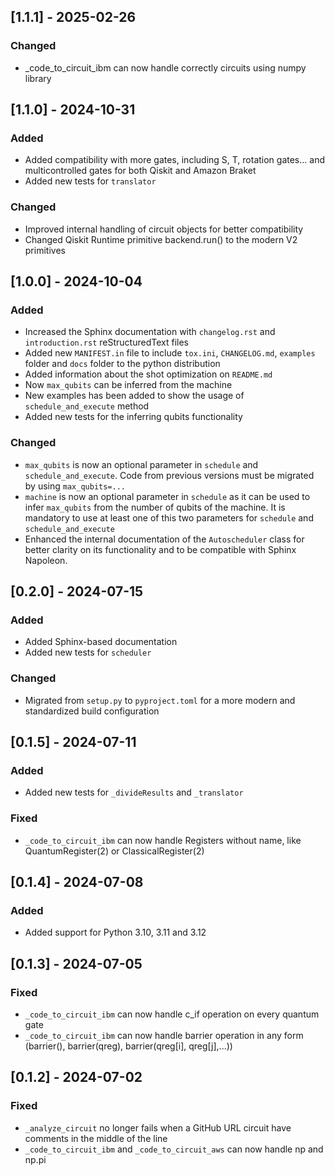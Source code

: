 ## [1.1.1] - 2025-02-26
### Changed
- _code_to_circuit_ibm can now handle correctly circuits using numpy library

## [1.1.0] - 2024-10-31
### Added
- Added compatibility with more gates, including S, T, rotation gates... and multicontrolled gates for both Qiskit and Amazon Braket
- Added new tests for `translator`

### Changed
- Improved internal handling of circuit objects for better compatibility
- Changed Qiskit Runtime primitive backend.run() to the modern V2 primitives

## [1.0.0] - 2024-10-04
### Added
- Increased the Sphinx documentation with `changelog.rst` and `introduction.rst` reStructuredText files
- Added new `MANIFEST.in` file to include `tox.ini`, `CHANGELOG.md`, `examples` folder and `docs` folder to the python distribution
- Added information about the shot optimization on `README.md`
- Now `max_qubits` can be inferred from the machine
- New examples has been added to show the usage of `schedule_and_execute` method
- Added new tests for the inferring qubits functionality

### Changed
- `max_qubits` is now an optional parameter in `schedule` and `schedule_and_execute`. Code from previous versions must be migrated by using `max_qubits=...`
- `machine` is now an optional parameter in `schedule` as it can be used to infer `max_qubits` from the number of qubits of the machine. It is mandatory to use at least one of this two parameters for `schedule` and `schedule_and_execute`
- Enhanced the internal documentation of the `Autoscheduler` class for better clarity on its functionality and to be compatible with Sphinx Napoleon.

## [0.2.0] - 2024-07-15
### Added
- Added Sphinx-based documentation
- Added new tests for `scheduler`

### Changed
- Migrated from `setup.py` to `pyproject.toml` for a more modern and standardized build configuration

## [0.1.5] - 2024-07-11
### Added
- Added new tests for `_divideResults` and `_translator`

### Fixed
- `_code_to_circuit_ibm` can now handle Registers without name, like QuantumRegister(2) or ClassicalRegister(2)

## [0.1.4] - 2024-07-08
### Added
- Added support for Python 3.10, 3.11 and 3.12

## [0.1.3] - 2024-07-05
### Fixed
- `_code_to_circuit_ibm` can now handle c_if operation on every quantum gate
- `_code_to_circuit_ibm` can now handle barrier operation in any form (barrier(), barrier(qreg), barrier(qreg[i], qreg[j],...))

## [0.1.2] - 2024-07-02
### Fixed
- `_analyze_circuit` no longer fails when a GitHub URL circuit have comments in the middle of the line
- `_code_to_circuit_ibm` and `_code_to_circuit_aws` can now handle np and np.pi
